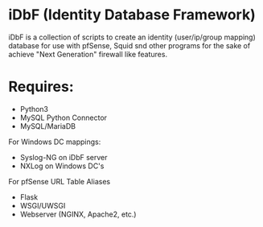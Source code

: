 # iDbF (Identity Database Framework)
iDbF is a collection of scripts to create an identity (user/ip/group mapping) database for use with pfSense, Squid snd other programs for the sake of achieve "Next Generation" firewall like features.

# Requires:
 * Python3
 * MySQL Python Connector
 * MySQL/MariaDB

For Windows DC mappings:
 * Syslog-NG on iDbF server
 * NXLog on Windows DC's

For pfSense URL Table Aliases
 * Flask
 * WSGI/UWSGI
 * Webserver (NGINX, Apache2, etc.)
